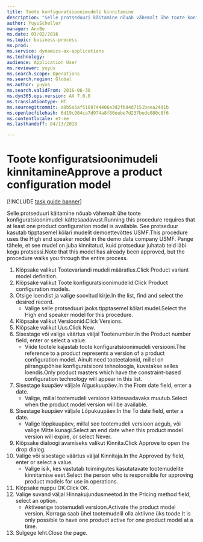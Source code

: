 ```yaml
--- 
title: Toote konfiguratsioonimudeli kinnitamine
description: "Selle protseduuri käitamine nõuab vähemalt ühe toote konfiguratsioonimudeli kättesaadavust."
author: YuyuScheller
manager: AnnBe
ms.date: 03/02/2016
ms.topic: business-process
ms.prod: 
ms.service: dynamics-ax-applications
ms.technology: 
audience: Application User
ms.reviewer: yuyus
ms.search.scope: Operations
ms.search.region: Global
ms.author: yuyus
ms.search.validFrom: 2016-06-30
ms.dyn365.ops.version: AX 7.0.0
ms.translationtype: HT
ms.sourcegitcommit: a8b5a5af5108744406a3d2fb84d7151baea2481b
ms.openlocfilehash: 6d19c904ca7d974a8f80eebe7d237bede080c8f6
ms.contentlocale: et-ee
ms.lasthandoff: 04/13/2018

---
```

# <a name="approve-a-product-configuration-model"></a><span data-ttu-id="65b62-103">Toote konfiguratsioonimudeli kinnitamine</span><span class="sxs-lookup"><span data-stu-id="65b62-103">Approve a product configuration model</span></span>

[!INCLUDE [task guide banner](../../includes/task-guide-banner.md)]

<span data-ttu-id="65b62-104">Selle protseduuri käitamine nõuab vähemalt ühe toote konfiguratsioonimudeli kättesaadavust.</span><span class="sxs-lookup"><span data-stu-id="65b62-104">Running this procedure requires that at least one product configuration model is available.</span></span> <span data-ttu-id="65b62-105">See protseduur kasutab tipptasemel kõlari mudelit demoettevõttes USMF.</span><span class="sxs-lookup"><span data-stu-id="65b62-105">This procedure uses the High end speaker model in the demo data company USMF.</span></span> <span data-ttu-id="65b62-106">Pange tähele, et see mudel on juba kinnitatud, kuid protseduur juhatab teid läbi kogu protsessi.</span><span class="sxs-lookup"><span data-stu-id="65b62-106">Note that this model has already been approved, but the procedure walks you through the entire process.</span></span>

1. <span data-ttu-id="65b62-107">Klõpsake valikut Tootevariandi mudeli määratlus.</span><span class="sxs-lookup"><span data-stu-id="65b62-107">Click Product variant model definition.</span></span>
2. <span data-ttu-id="65b62-108">Klõpsake valikut Toote konfiguratsioonimudelid.</span><span class="sxs-lookup"><span data-stu-id="65b62-108">Click Product configuration models.</span></span>
3. <span data-ttu-id="65b62-109">Otsige loendist ja valige soovitud kirje.</span><span class="sxs-lookup"><span data-stu-id="65b62-109">In the list, find and select the desired record.</span></span>
    * <span data-ttu-id="65b62-110">Valige selle protseduuri jaoks tipptasemel kõlari mudel.</span><span class="sxs-lookup"><span data-stu-id="65b62-110">Select the High end speaker model for this procedure.</span></span>  
4. <span data-ttu-id="65b62-111">Klõpsake valikut Versioonid.</span><span class="sxs-lookup"><span data-stu-id="65b62-111">Click Versions.</span></span>
5. <span data-ttu-id="65b62-112">Klõpsake valikut Uus.</span><span class="sxs-lookup"><span data-stu-id="65b62-112">Click New.</span></span>
6. <span data-ttu-id="65b62-113">Sisestage või valige väärtus väljal Tootenumber.</span><span class="sxs-lookup"><span data-stu-id="65b62-113">In the Product number field, enter or select a value.</span></span>
    * <span data-ttu-id="65b62-114">Viide tootele kajastab toote konfiguratsioonimudeli versiooni.</span><span class="sxs-lookup"><span data-stu-id="65b62-114">The reference to a product represents a version of a product configuration model.</span></span> <span data-ttu-id="65b62-115">Ainult need tooteetalonid, millel on piirangupõhise konfiguratsiooni tehnoloogia, kuvatakse selles loendis.</span><span class="sxs-lookup"><span data-stu-id="65b62-115">Only product masters which have the constraint-based configuration technology will appear in this list.</span></span>  
7. <span data-ttu-id="65b62-116">Sisestage kuupäev väljale Alguskuupäev.</span><span class="sxs-lookup"><span data-stu-id="65b62-116">In the From date field, enter a date.</span></span>
    * <span data-ttu-id="65b62-117">Valige, millal tootemudeli versioon kättesaadavaks muutub.</span><span class="sxs-lookup"><span data-stu-id="65b62-117">Select when the product model version will be available.</span></span>  
8. <span data-ttu-id="65b62-118">Sisestage kuupäev väljale Lõpukuupäev.</span><span class="sxs-lookup"><span data-stu-id="65b62-118">In the To date field, enter a date.</span></span>
    * <span data-ttu-id="65b62-119">Valige lõppkuupäev, millal see tootemudeli versioon aegub, või valige Mitte kunagi.</span><span class="sxs-lookup"><span data-stu-id="65b62-119">Select an end date when this product model version will expire, or select Never.</span></span>  
9. <span data-ttu-id="65b62-120">Klõpsake dialoogi avamiseks valikut Kinnita.</span><span class="sxs-lookup"><span data-stu-id="65b62-120">Click Approve to open the drop dialog.</span></span>
10. <span data-ttu-id="65b62-121">Valige või sisestage väärtus väljal Kinnitaja.</span><span class="sxs-lookup"><span data-stu-id="65b62-121">In the Approved by field, enter or select a value.</span></span>
    * <span data-ttu-id="65b62-122">Valige isik, kes vastutab toimingutes kasutatavate tootemudelite kinnitamise eest.</span><span class="sxs-lookup"><span data-stu-id="65b62-122">Select the person who is responsible for approving product models for use in operations.</span></span>  
11. <span data-ttu-id="65b62-123">Klõpsake nuppu OK.</span><span class="sxs-lookup"><span data-stu-id="65b62-123">Click OK.</span></span>
12. <span data-ttu-id="65b62-124">Valige suvand väljal Hinnakujundusmeetod.</span><span class="sxs-lookup"><span data-stu-id="65b62-124">In the Pricing method field, select an option.</span></span>
    * <span data-ttu-id="65b62-125">Aktiveerige tootemudeli versioon.</span><span class="sxs-lookup"><span data-stu-id="65b62-125">Activate the product model version.</span></span> <span data-ttu-id="65b62-126">Korraga saab ühel tootemudelil olla aktiivne üks toode.</span><span class="sxs-lookup"><span data-stu-id="65b62-126">It is only possible to have one product active for one product model at a time.</span></span>  
13. <span data-ttu-id="65b62-127">Sulgege leht.</span><span class="sxs-lookup"><span data-stu-id="65b62-127">Close the page.</span></span>


